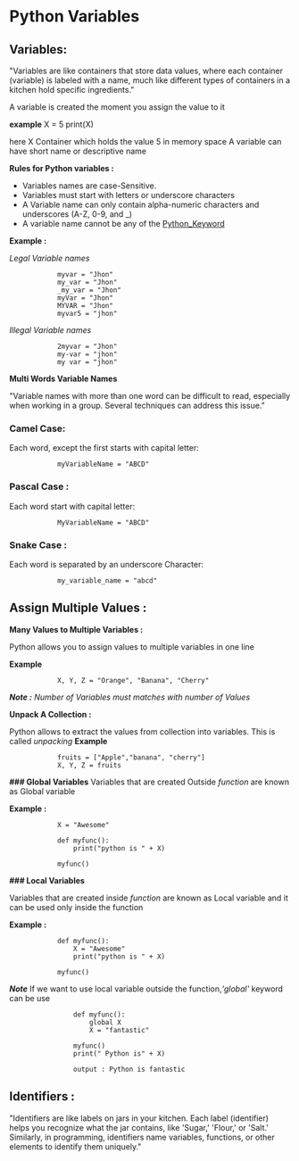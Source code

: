 # Python Variables

## Variables: 

"Variables are like containers that store data values, where each container (variable) is labeled with a name, much like different types of containers in a kitchen hold specific ingredients."

A variable is created the moment you assign the value to it 

**example**
            X = 5
            print(X)

here X Container which holds the value 5 in memory space
A variable can have short name or descriptive name

**Rules for Python variables :**

- Variables names are case-Sensitive.
- Variables must start with letters or underscore characters
- A Variable name can only contain alpha-numeric  characters and underscores (A-Z, 0-9, and _)
- A variable name cannot be any of the [Python_Keyword](Python_Keyword.md)

**Example :**
 
 *Legal Variable names*

                myvar = "Jhon"
                my_var = "Jhon"
                _my_var = "Jhon"
                myVar = "Jhon"
                MYVAR = "Jhon"
                myvar5 = "jhon"

 *Illegal Variable names*

                2myvar = "Jhon"
                my-var = "jhon"
                my var = "jhon"

**Multi Words  Variable Names**

 
"Variable names with more than one word can be difficult to read, especially when working in a group. Several techniques can address this issue."
 
###  Camel Case:
 Each word, except the first starts with capital letter:

                myVariableName = "ABCD"

###  Pascal Case :
 Each word start with capital letter:

                MyVariableName = "ABCD"

###  Snake Case :
Each word is separated by an underscore Character:

                my_variable_name = "abcd"


## Assign Multiple Values :

**Many Values to Multiple Variables :**

Python allows you to assign values to multiple variables in one line

**Example**

                X, Y, Z = "Orange", "Banana", "Cherry"

***Note :*** 
 *Number of Variables must matches with number of Values*


**Unpack A Collection :**

Python allows to extract the values from collection into variables. This is called *unpacking*
**Example**

                fruits = ["Apple","banana", "cherry"]
                X, Y, Z = fruits
            

**### Global Variables**
Variables that are created Outside *function* are known as Global variable

**Example :**

                X = "Awesome"

                def myfunc():
                    print("python is " + X) 
                
                myfunc()

**### Local Variables**

Variables that are created inside *function* are known as Local variable and it can be used only inside the function

**Example :**

                def myfunc():
                    X = "Awesome"
                    print("python is " + X) 
                
                myfunc()

***Note***
    If we want to use local variable outside the function,*'global'* keyword can be use

                    def myfunc():
                        global X
                        X = "fantastic"

                    myfunc() 
                    print(" Python is" + X)

                    output : Python is fantastic


## Identifiers : 

"Identifiers are like labels on jars in your kitchen. Each label (identifier) helps you recognize what the jar contains, like 'Sugar,' 'Flour,' or 'Salt.' Similarly, in programming, identifiers name variables, functions, or other elements to identify them uniquely."